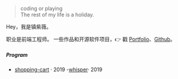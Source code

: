 > coding or playing  
> The rest of my life is a holiday.

Hey，我是镇紫薇。

职业是前端工程师。
一些作品和开源软件项目，👉 戳 [Portfolio](/portfolio)、[Github](http://github.com/spinachhh)。 


##### Program

- [shopping-cart][1] · 2019
-[whisper][2]· 2019


[1]: https://spinachhh.github.io/shopping-cart/dist/#/
[2]: https://spinachhh.github.io/vue-whisper/dist/index.html





